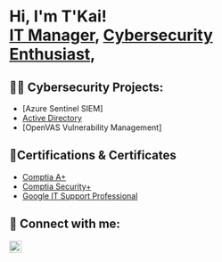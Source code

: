 <h1>Hi, I'm T'Kai! <br/><a href="https://github.com/joshmadakor1">IT Manager</a>, <a href="https://www.linkedin.com/in/joshmadakor/">Cybersecurity Enthusiast</a>, <a href="https://www.youtube.com/c/joshmadakor"></a></h1>

<h2>👨‍💻 Cybersecurity Projects:</h2>


  - [Azure Sentinel SIEM]
  - [Active Directory](https://github.com/Kvngkaii/Active-Directory-Lab/blob/main/README.md) 
  - [OpenVAS Vulnerability Management]
  
<h2>📄Certifications & Certificates  </h2>

- [Comptia A+](https://www.credly.com/badges/a8220ec5-a801-45d8-afaf-478e6ec609ed/linked_in_profile)
- [Comptia Security+](https://www.credly.com/badges/37be845e-8826-4faa-9644-608c81e5dc94/linked_in_profile)
- [Google IT Support Professional](https://www.coursera.org/account/accomplishments/professional-cert/PB2AN5VKQXR5?utm_source=link&utm_medium=certificate&utm_content=cert_image&utm_campaign=pdf_header_button&utm_product=prof)


<h2> 🤳 Connect with me:</h2>


[<img align="left" alt="tkai savage | LinkedIn" width="22px" src="https://cdn.jsdelivr.net/npm/simple-icons@v3/icons/linkedin.svg" />][linkedin]




[linkedin]: [https://www.linkedin.com/in/t%E2%80%99kai-savage-54b26417a]

<!--
**joshmadakor1/joshmadakor1** is a ✨ _special_ ✨ repository because its `README.md` (this file) appears on your GitHub profile.

Here are some ideas to get you started:

- 🔭 I’m currently working on ...
- 🌱 I’m currently learning ...
- 👯 I’m looking to collaborate on ...
- 🤔 I’m looking for help with ...
- 💬 Ask me about ...
- 📫 How to reach me: ...
- 😄 Pronouns: ...
- ⚡ Fun fact: ...
-->
